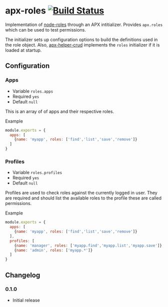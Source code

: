 apx-roles [![Build Status](https://travis-ci.org/snailjs/apx-roles.png?branch=master)](https://travis-ci.org/snailjs/apx-roles)
============

Implementation of [node-roles](https://github.com/dresende/node-roles) through an APX intitializer. Provides `apx.roles`
which can be used to test permissions.

The initializer sets up configuration options to build the definitions used in the role object.
Also, [apx-helper-crud](https://github.com/snailjs/apx-helper-crud) implements the `roles` initializer if it is loaded
at startup.

## Configuration

### Apps
* Variable `roles.apps`
* Required `yes`
* Default `null`

This is an array of of apps and their respective roles.

Example
```js
module.exports = {
  apps: [
    {name: 'myapp', roles: ['find','list','save','remove']}
  ]
}
```

### Profiles
* Variable `roles.profiles`
* Required `yes`
* Default `null`

Profiles are used to check roles against the currently logged in user. They are required and should list the available
roles to the profile these are called permissions.

Example
```js
module.exports = {
  apps: [
    {name: 'myapp', roles: ['find','list','save','remove']}
  ],
  profiles: [
    {name: 'manager', roles: ['myapp.find','myapp.list','myapp.save']},
    {name: 'admin', roles: ['myapp.*']}
  ]
}
```

## Changelog

### 0.1.0
* Initial release
